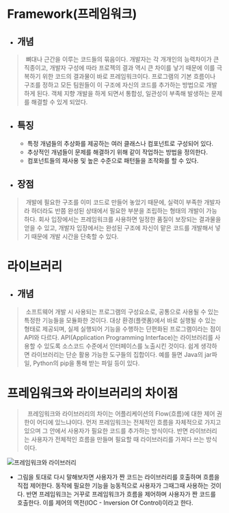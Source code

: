# Framework(프레임워크)

- ## 개념
>&nbsp;뼈대나 근간을 이루는 코드들의 묶음이다. 개발자는 각 개개인의 능력차이가 큰 직종이고, 개발자 구성에 따라 프로젝의  결과 역시 큰 차이를 낳기 때문에 이를 극복하기 위한 코드의 결과물이 바로 프레임워크이다. 
프로그램의 기본 흐름이나 구조를 정하고 모든 팀원들이 이 구조에 자신의 코드를 추가하는 방법으로 개발하게 된다. 객체 지향 개발을 하게 되면서 
통합성, 일관성이 부족해 발생하는 문제를 해결할 수 있게 되었다.

- ## 특징
  - 특정 개념들의 추상화를 제공하는 여러 클래스나 컴포넌트로 구성되어 있다.
  - 추상적인 개념들이 문제를 해결하기 위해 같이 작업하는 방법을 정의한다.
  - 컴포넌트들의 재사용 및 높은 수준으로 패턴들을 조작화를 할 수 있다.
  
   
- ## 장점
>&nbsp;개발에 필요한 구조를 이미 코드로 만들어 놓았기 때문에, 실력이 부족한 개발자라 하더라도 반쯤 완성된 상태에서 필요한 부분을 조립하는 형태의 개발이 가능하다. 회사 입장에서는 프레임워크를 사용하면 일정한 품질이 보장되는 결과물을 얻을 수
있고, 개발자 입장에서는 완성된 구조에 자신이 맡은 코드를 개발해서 넣기 때문에 개발 시간을 단축할 수 있다.
	
# 라이브러리

- ## 개념
>&nbsp;소프트웨어 개발 시 사용되는 프로그램의 구성요소로, 공통으로 사용될 수 있는 특정한 기능들을 모듈화한 것이다. 
대상 환경(플랫폼)에서 바로 실행될 수 있는 형태로 제공되며, 실제 실행되어 기능을 수행하는 단편화된 프로그램이라는 점이 API와 다르다.
API(Application Programming Interface)는 라이브러리를 사용할 수 있도록 소스코드 수준에서 인터페이스를 노출시킨 것이다.
쉽게 생각하면 라이브러리는 단순 활용 가능한 도구들의 집합이다. 예를 들면 Java의 jar파일, Python의 pip을 통해 받는 파일 등이 있다.

# 프레임워크와 라이브러리의 차이점
>&nbsp; 프레임워크와 라이브러리의 차이는 어플리케이션의 Flow(흐름)에 대한 제어 권한이 어디에 있느냐이다. 
먼저 프레임워크는 전체적인 흐름을 자체적으로 가지고 있으며 그 안에서 사용자가 필요한 코드를 추가하는 방식이다. 반면 라이브러리는 사용자가 전체적인 흐름을
만들며 필요할 때 라이브러리를 가져다 쓰는 방식이다.<br>

![프레임워크와 라이브러리](https://t1.daumcdn.net/cfile/tistory/998F9D3359FB43CA12)
<br>

- 그림을 토대로 다시 말해보자면 사용자가 짠 코드는 라이브러리를 호출하며 흐름을 직접 제어한다. 동작에 필요한 기능을 능동적으로 
사용자가 그때그때 사용하는 것이다. 반면 프레임워크는 거꾸로 프레임워크가 흐름을 제어하며 사용자가 짠 코드를 호출한다. 이를 제어의 역전(IOC - Inversion Of Control)이라고 한다.
